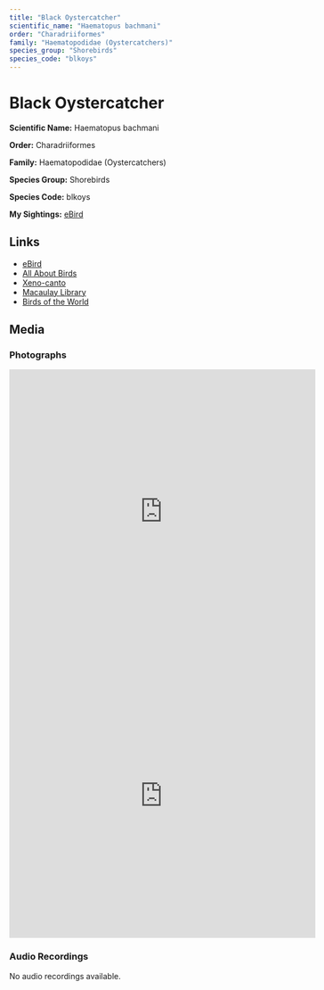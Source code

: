 ```yaml
---
title: "Black Oystercatcher"
scientific_name: "Haematopus bachmani"
order: "Charadriiformes"
family: "Haematopodidae (Oystercatchers)"
species_group: "Shorebirds"
species_code: "blkoys"
---
```


# Black Oystercatcher

**Scientific Name:** Haematopus bachmani

**Order:** Charadriiformes

**Family:** Haematopodidae (Oystercatchers)

**Species Group:** Shorebirds

**Species Code:** blkoys

**My Sightings:** [eBird](https://ebird.org/lifelist?r=world&time=life&spp=blkoys)

## Links
* [eBird](https://ebird.org/species/blkoys) 
* [All About Birds](https://www.allaboutbirds.org/guide/blkoys) 
* [Xeno-canto](https://www.xeno-canto.org/species/haematopus-bachmani) 
* [Macaulay Library](https://search.macaulaylibrary.org/catalog?taxonCode=blkoys&sort=rating_rank_desc)
* [Birds of the World](https://birdsoftheworld.org/bow/species/blkoys)

## Media
### Photographs
<iframe src="https://macaulaylibrary.org/asset/619242520/embed" width="550" height="510" frameborder="0" allowfullscreen></iframe>
<iframe src="https://macaulaylibrary.org/asset/619242521/embed" width="550" height="510" frameborder="0" allowfullscreen></iframe>

### Audio Recordings
No audio recordings available.
